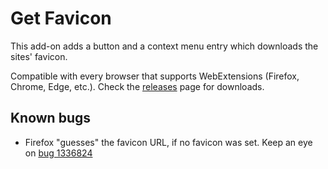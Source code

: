 Get Favicon
================================
This add-on adds a button and a context menu entry which downloads the sites' favicon.

Compatible with every browser that supports WebExtensions (Firefox, Chrome, Edge, etc.). Check the [releases](https://github.com/Brawl345/Get-Favicon/releases) page for downloads.

## Known bugs
* Firefox "guesses" the favicon URL, if no favicon was set. Keep an eye on [bug 1336824](https://bugzilla.mozilla.org/show_bug.cgi?id=1336824)
